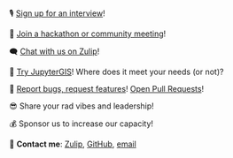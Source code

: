 :studio_microphone: [Sign up for an interview](https://geojupyter.org/interviews/sign-up)!

:calendar: [Join a hackathon or community meeting](https://geojupyter.org/calendar)!

:left_speech_bubble: [Chat with us on Zulip](https://jupyter.zulipchat.com/#narrow/channel/471314-geojupyter)!

:test_tube: [Try JupyterGIS](https://jupytergis.readthedocs.io/)! Where does it meet your needs (or not)?

:gift: [Report bugs, request features](https://github.com/geojupyter/jupytergis/issues)!
[Open Pull Requests](https://github.com/geojupyter/jupytergis)!

:sunglasses: Share your rad vibes and leadership!

:moneybag: Sponsor us to increase our capacity!

:love_letter: **Contact me**: [Zulip](https://jupyter.zulipchat.com/#narrow/channel/471314-geojupyter), [GitHub](https://github.com/mfisher87), [email](mailto:matt.fisher@berkeley.edu)
